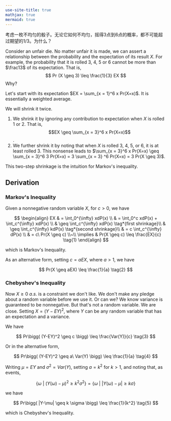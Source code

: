 ```yaml
---
use-site-title: true
mathjax: true
mermaid: true
---
```


考虑一枚不均匀的骰子。无论它如何不均匀，摇得3点到6点的概率，都不可能超过期望的1/3。为什么？

Consider an unfair die. No matter unfair it is made, we can assert a relationship between the probability and the expectation of its result $X$. For example, the probability that it is rolled 3, 4, 5 or 6 cannot be more than $\frac13$ of its expectation. That is,
$$
Pr (X \geq 3) \leq \frac{1}{3} EX
$$
Why?

Let's start with its expectation $EX = \sum_{x = 1}^6 x Pr(X=x)$. It is essentially a weighted average. 

We will shrink it twice. 

1. We shrink it by ignoring any contribution to expectation when $X$ is rolled $1$ or $2$. That is, $$EX \geq \sum_{x = 3}^6 x Pr(X=x)$$.
2. We further shrink it by noting that when $X$ is rolled 3, 4, 5, or 6, it is at least rolled 3. This nonsense leads to $\sum_{x = 3}^6 x Pr(X=x) \geq \sum_{x = 3}^6 3 Pr(X=x) = 3 \sum_{x = 3} ^6 Pr(X=x) = 3 Pr(X \geq 3)$.

This two-step shrinkage is the intuition for Markov's inequality.

## Derivation

### Markov's Inequality

Given a nonnegative random variable $X$,  for $c > 0$, we have

$$
\begin{align}
    EX & = \int_0^{\infty} xdP(x) \\
    & = \int_0^c xdP(x) + \int_c^{\infty} xdP(x) \\
    & \geq \int_c^{\infty} xdP(x)  \tag*{first shrinkage}\\
    & \geq \int_c^{\infty} kdP(x)  \tag*{second shrinkage}\\
    & = c \int_c^{\infty} dP(x) \\
    & = c\ Pr(X  \geq c) \\~\\
    \implies & Pr(X \geq c) \leq \frac{EX}{c} \tag{1}
\end{align}
$$

which is Markov's Inequality.

As an alternative form, setting $c = a EX$, where $a > 1$, we have

$$
Pr(X \geq aEX) \leq \frac{1}{a} \tag{2}
$$

### Chebyshev's Inequality

Now $X \geq 0\ a.s.$ is a constraint we don't like. We don't make any pledge about a random variable before we use it. Or can we? We know variance is guaranteed to be nonnegative. But that's not a random variable. We are close. Setting $X =  (Y-EY)^2$, where $Y$ can be any random variable that has an expectation and a variance. 

We have

$$
Pr\bigg( (Y-EY)^2 \geq c \bigg) \leq \frac{Var(Y)}{c} \tag{3}
$$

Or in the alternative form,

$$
Pr\bigg( (Y-EY)^2 \geq a\ Var(Y) \bigg) \leq \frac{1}{a} \tag{4}
$$

Writing $\mu = EY$ and $\sigma^2 = Var(Y)$, setting $a = k^2$ for $k > 1$, and noting that, as events,

$$
\bigg\{\omega\ \bigg|\ (Y(\omega) - \mu)^2 \geq k^2 \sigma^2 \bigg\} = \bigg\{\omega\ \bigg|\ |Y(\omega) - \mu| \geq k \sigma \bigg\}
$$

we have

$$
Pr\bigg( |Y-\mu| \geq k \sigma \bigg) \leq \frac{1}{k^2} \tag{5}
$$

which is Chebyshev's Inequality.


